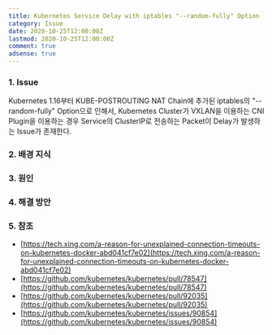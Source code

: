 ```yaml
---
title: Kubernetes Service Delay with iptables "--random-fully" Option
category: Issue
date: 2020-10-25T12:00:00Z
lastmod: 2020-10-25T12:00:00Z
comment: true
adsense: true
---
```


### 1. Issue

Kubernetes 1.16부터 KUBE-POSTROUTING NAT Chain에 추가된 iptables의 "--random-fully" Option으로 인해서, Kubernetes Cluster가 VXLAN을 이용하는 CNI Plugin을 이용하는 경우 Service의 ClusterIP로 전송하는 Packet이 Delay가 발생하는 Issue가 존재한다.

### 2. 배경 지식

### 3. 원인

### 4. 해결 방안

### 5. 참조

* [https://tech.xing.com/a-reason-for-unexplained-connection-timeouts-on-kubernetes-docker-abd041cf7e02](https://tech.xing.com/a-reason-for-unexplained-connection-timeouts-on-kubernetes-docker-abd041cf7e02)
* [https://github.com/kubernetes/kubernetes/pull/78547](https://github.com/kubernetes/kubernetes/pull/78547)
* [https://github.com/kubernetes/kubernetes/pull/92035](https://github.com/kubernetes/kubernetes/pull/92035)
* [https://github.com/kubernetes/kubernetes/issues/90854](https://github.com/kubernetes/kubernetes/issues/90854)

